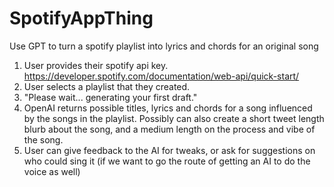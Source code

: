 # SpotifyAppThing
Use GPT to turn a spotify playlist into lyrics and chords for an original song 

1. User provides their spotify api key.  https://developer.spotify.com/documentation/web-api/quick-start/
1. User selects a playlist that they created.
1. "Please wait... generating your first draft."
1. OpenAI returns possible titles, lyrics and chords for a song influenced by the songs in the playlist. Possibly can also create a short tweet length blurb about the song, and a medium length on the process and vibe of the song.
1. User can give feedback to the AI for tweaks, or ask for suggestions on who could sing it (if we want to go the route of getting an AI to do the voice as well)

